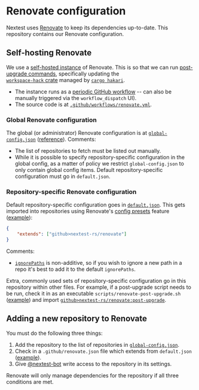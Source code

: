 # Renovate configuration

Nextest uses [Renovate](https://docs.renovatebot.com/) to keep its dependencies up-to-date. This
repository contains our Renovate configuration.

## Self-hosting Renovate

We use a [self-hosted
instance](https://docs.renovatebot.com/getting-started/running/#self-hosting-renovate) of Renovate.
This is so that we can run [post-upgrade
commands](https://docs.renovatebot.com/self-hosted-configuration/#allowedpostupgradecommands),
specifically updating the  
[`workspace-hack` crate](https://github.com/nextest-rs/nextest/tree/main/workspace-hack) managed by
[`cargo hakari`](https://docs.rs/cargo-hakari).

* The instance runs as a [periodic GitHub
  workflow](https://github.com/nextest-rs/renovate/actions/workflows/renovate.yml) -- can also be
  manually triggered via the `workflow_dispatch` UI).
* The source code is at [`.github/workflows/renovate.yml`](.github/workflows/renovate.yml).

### Global Renovate configuration

The global (or administrator) Renovate configuration is at [`global-config.json`](global-config.json) ([reference](https://docs.renovatebot.com/self-hosted-configuration
)). Comments:

* The list of repositories to fetch must be listed out manually.
* While it is possible to specify repository-specific configuration in the global config, as a matter of policy we restrict `global-config.json` to only contain global config items. Default repository-specific configuration must go in `default.json`.

### Repository-specific Renovate configuration

Default repository-specific configuration goes in [`default.json`](default.json). This gets imported into repositories using Renovate's [config presets](https://docs.renovatebot.com/config-presets/) feature ([example](https://github.com/nextest-rs/datatest-stable/blob/main/.github/renovate.json)):

```json
{
    "extends": ["github>nextest-rs/renovate"]
}
```

Comments:

* [`ignorePaths`](https://docs.renovatebot.com/configuration-options/#ignorepaths) is non-additive, so if you wish to ignore a new path in a repo it's best to add it to the default `ignorePaths`.

Extra, commonly used sets of repository-specific configuration go in this repository within other files. For example, if a post-upgrade script needs to be run, check it in as an executable `scripts/renovate-post-upgrade.sh` ([example](https://github.com/nextest-rs/nextest/blob/main/scripts/renovate-post-upgrade.sh)) and import [`github>nextest-rs/renovate:post-upgrade`](post-upgrade.json).

## Adding a new repository to Renovate

You must do the following three things:

1. Add the repository to the list of repositories in [`global-config.json`](global-config.json).
2. Check in a `.github/renovate.json` file which extends from `default.json` ([example](https://github.com/nextest-rs/datatest-stable/blob/main/.github/renovate.json)).
3. Give [@nextest-bot](https://github.com/nextest-bot) write access to the repository in its settings.

Renovate will only manage dependencies for the repository if all three conditions are met.
